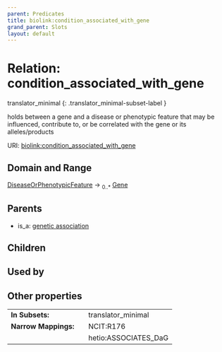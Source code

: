 ```yaml
---
parent: Predicates
title: biolink:condition_associated_with_gene
grand_parent: Slots
layout: default
---
```


# Relation: condition_associated_with_gene

translator_minimal
{: .translator_minimal-subset-label }


holds between a gene and a disease or phenotypic feature that may be influenced, contribute to, or be correlated with the gene or its alleles/products

URI: [biolink:condition_associated_with_gene](https://w3id.org/biolink/vocab/condition_associated_with_gene)

## Domain and Range

[DiseaseOrPhenotypicFeature](DiseaseOrPhenotypicFeature.md) ->  <sub>0..*</sub> [Gene](Gene.md)

## Parents

 *  is_a: [genetic association](genetic_association.md)

## Children


## Used by


## Other properties

|  |  |  |
| --- | --- | --- |
| **In Subsets:** | | translator_minimal |
| **Narrow Mappings:** | | NCIT:R176 |
|  | | hetio:ASSOCIATES_DaG |

